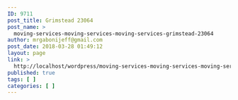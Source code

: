 ```yaml
---
ID: 9711
post_title: Grimstead 23064
post_name: >
  moving-services-moving-services-moving-services-grimstead-23064
author: mrgabonijeff@gmail.com
post_date: 2018-03-28 01:49:12
layout: page
link: >
  http://localhost/wordpress/moving-services-moving-services-moving-services-grimstead-23064/
published: true
tags: [ ]
categories: [ ]
---
```

